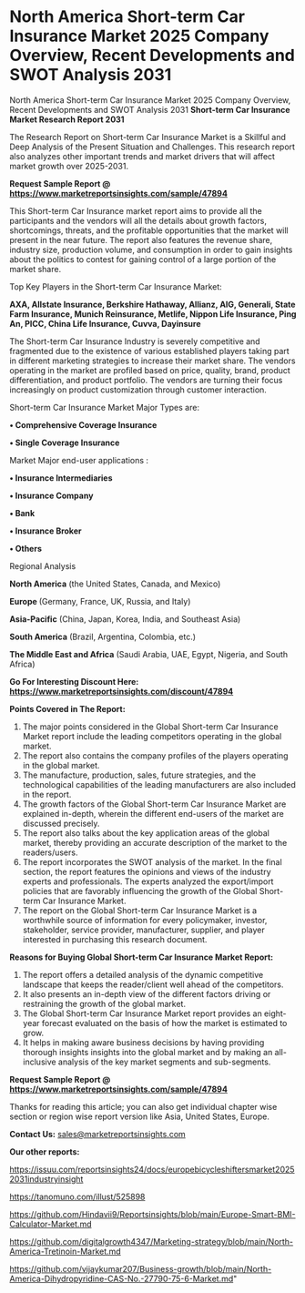 # North America Short-term Car Insurance Market 2025 Company Overview, Recent Developments and SWOT Analysis 2031
North America Short-term Car Insurance Market 2025 Company Overview, Recent Developments and SWOT Analysis 2031
<strong>Short-term Car Insurance Market Research Report 2031</strong>

The Research Report on Short-term Car Insurance Market is a Skillful and Deep Analysis of the Present Situation and Challenges. This research report also analyzes other important trends and market drivers that will affect market growth over 2025-2031.

<strong>Request Sample Report @ <a href=https://www.marketreportsinsights.com/sample/47894>https://www.marketreportsinsights.com/sample/47894</a></strong>

This Short-term Car Insurance market report aims to provide all the participants and the vendors will all the details about growth factors, shortcomings, threats, and the profitable opportunities that the market will present in the near future. The report also features the revenue share, industry size, production volume, and consumption in order to gain insights about the politics to contest for gaining control of a large portion of the market share.

Top Key Players in the Short-term Car Insurance Market:

<strong>AXA, Allstate Insurance, Berkshire Hathaway, Allianz, AIG, Generali, State Farm Insurance, Munich Reinsurance, Metlife, Nippon Life Insurance, Ping An, PICC, China Life Insurance, Cuvva, Dayinsure</strong>

The Short-term Car Insurance Industry is severely competitive and fragmented due to the existence of various established players taking part in different marketing strategies to increase their market share. The vendors operating in the market are profiled based on price, quality, brand, product differentiation, and product portfolio. The vendors are turning their focus increasingly on product customization through customer interaction.

Short-term Car Insurance Market Major Types are:

<strong>•  Comprehensive Coverage Insurance

•  Single Coverage Insurance</strong>

Market Major end-user applications :

<strong>•  Insurance Intermediaries

•  Insurance Company

•  Bank

•  Insurance Broker

•  Others</strong>

Regional Analysis

</u><strong><b>North America</b></strong> (the United States, Canada, and Mexico)

<strong><b>Europe </b></strong>(Germany, France, UK, Russia, and Italy)

<strong><b>Asia-Pacific</b></strong> (China, Japan, Korea, India, and Southeast Asia)

<strong><b>South America</b></strong> (Brazil, Argentina, Colombia, etc.)

<strong><b>The Middle East and Africa</b></strong> (Saudi Arabia, UAE, Egypt, Nigeria, and South Africa)

<strong>Go For Interesting Discount Here: <a href=https://www.marketreportsinsights.com/discount/47894>https://www.marketreportsinsights.com/discount/47894</a></strong>

<strong>Points Covered in The Report:</strong>
<ol>
  <li>The major points considered in the Global Short-term Car Insurance Market report include the leading competitors operating in the global market.</li>
  <li>The report also contains the company profiles of the players operating in the global market.</li>
  <li>The manufacture, production, sales, future strategies, and the technological capabilities of the leading manufacturers are also included in the report.</li>
  <li>The growth factors of the Global Short-term Car Insurance Market are explained in-depth, wherein the different end-users of the market are discussed precisely.</li>
  <li>The report also talks about the key application areas of the global market, thereby providing an accurate description of the market to the readers/users.</li>
  <li>The report incorporates the SWOT analysis of the market. In the final section, the report features the opinions and views of the industry experts and professionals. The experts analyzed the export/import policies that are favorably influencing the growth of the Global Short-term Car Insurance Market.</li>
  <li>The report on the Global Short-term Car Insurance Market is a worthwhile source of information for every policymaker, investor, stakeholder, service provider, manufacturer, supplier, and player interested in purchasing this research document.</li>
</ol>
<strong>Reasons for Buying Global Short-term Car Insurance Market Report:</strong>

<ol>
  <li>The report offers a detailed analysis of the dynamic competitive landscape that keeps the reader/client well ahead of the competitors.</li>
  <li>It also presents an in-depth view of the different factors driving or restraining the growth of the global market.</li>
  <li>The Global Short-term Car Insurance Market report provides an eight-year forecast evaluated on the basis of how the market is estimated to grow.</li>
  <li>It helps in making aware business decisions by having providing thorough insights insights into the global market and by making an all-inclusive analysis of the key market segments and sub-segments.</li>
</ol>
<strong>Request Sample Report @ <a href=https://www.marketreportsinsights.com/sample/47894>https://www.marketreportsinsights.com/sample/47894</a></strong>


Thanks for reading this article; you can also get individual chapter wise section or region wise report version like Asia, United States, Europe.

<strong>Contact Us:</strong>
sales@marketreportsinsights.com

<strong>Our other reports:</strong>

<a href=https://issuu.com/reportsinsights24/docs/europebicycleshiftersmarket20252031industryinsight>https://issuu.com/reportsinsights24/docs/europebicycleshiftersmarket20252031industryinsight</a>

<a href=https://tanomuno.com/illust/525898>https://tanomuno.com/illust/525898</a>

<a href=https://github.com/Hindavii9/Reportsinsights/blob/main/Europe-Smart-BMI-Calculator-Market.md>https://github.com/Hindavii9/Reportsinsights/blob/main/Europe-Smart-BMI-Calculator-Market.md</a>

<a href=https://github.com/digitalgrowth4347/Marketing-strategy/blob/main/North-America-Tretinoin-Market.md>https://github.com/digitalgrowth4347/Marketing-strategy/blob/main/North-America-Tretinoin-Market.md</a>

<a href=https://github.com/vijaykumar207/Business-growth/blob/main/North-America-Dihydropyridine-CAS-No.-27790-75-6-Market.md>https://github.com/vijaykumar207/Business-growth/blob/main/North-America-Dihydropyridine-CAS-No.-27790-75-6-Market.md</a>"
